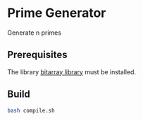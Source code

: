 # Prime Generator
Generate n primes
## Prerequisites
The library [bitarray library](https://github.com/dominicp3/bitarray-library) must be installed.
## Build
```bash
bash compile.sh
```
